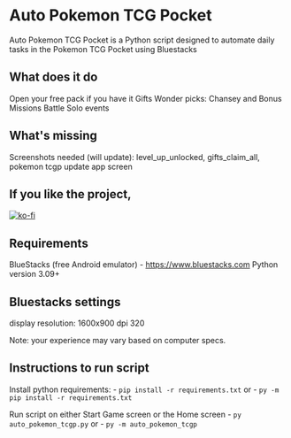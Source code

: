 # Auto Pokemon TCG Pocket

Auto Pokemon TCG Pocket is a Python script designed to automate daily tasks in the Pokemon TCG Pocket using Bluestacks


## What does it do

Open your free pack if you have it
Gifts
Wonder picks: Chansey and Bonus
Missions
Battle Solo events


## What's missing

Screenshots needed (will update):
	level_up_unlocked,
	gifts_claim_all,
	pokemon tcgp update app screen


## If you like the project,

[![ko-fi](https://ko-fi.com/img/githubbutton_sm.svg)](https://ko-fi.com/F1F21AN8FX)


## Requirements

BlueStacks (free Android emulator)
	- https://www.bluestacks.com
Python version 3.09+


## Bluestacks settings

display resolution: 1600x900
dpi 320

Note: your experience may vary based on computer specs.


## Instructions to run script

Install python requirements:
	- `pip install -r requirements.txt`
	or
	- `py -m pip install -r requirements.txt`

Run script on either Start Game screen or the Home screen
	- `py auto_pokemon_tcgp.py`
	or
	- `py -m auto_pokemon_tcgp`

